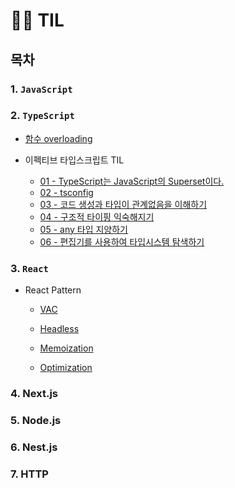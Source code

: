 # 🤾‍♂️ TIL

## 목차

### 1. `JavaScript`

### 2. `TypeScript`

- [함수 overloading](https://github.com/ranjafunc/TIL/blob/main/TS/README.md#%ED%95%A8%EC%88%98-overloading)

- 이펙티브 타입스크립트 TIL
  - [01 - TypeScript는 JavaScript의 Superset이다.](https://github.com/ranjafunc/TIL/blob/main/TS/effective-ts/01_%ED%83%80%EC%9E%85%EC%8A%A4%ED%81%AC%EB%A6%BD%ED%8A%B8%EC%99%80_%EC%9E%90%EB%B0%94%EC%8A%A4%ED%81%AC%EB%A6%BD%ED%8A%B8%EC%9D%98_%EA%B4%80%EA%B3%84.md)
  - [02 - tsconfig](https://github.com/ranjafunc/TIL/blob/main/TS/effective-ts/02_%ED%83%80%EC%9E%85%EC%8A%A4%ED%81%AC%EB%A6%BD%ED%8A%B8%EC%9D%98_%EC%84%A4%EC%A0%95%EC%9D%B4%ED%95%B4%ED%95%98%EA%B8%B0.md)
  - [03 - 코드 생성과 타입이 관계없음을 이해하기](https://github.com/ranjafunc/TIL/blob/main/TS/effective-ts/03_%EC%BD%94%EB%93%9C_%EC%83%9D%EC%84%B1%EA%B3%BC_%ED%83%80%EC%9E%85%EC%9D%B4_%EA%B4%80%EA%B3%84%EC%97%86%EC%9D%8C%EC%9D%84_%EC%9D%B4%ED%95%B4%ED%95%98%EA%B8%B0.md)
  - [04 - 구조적 타이핑 익숙해지기](https://github.com/ranjafunc/TIL/blob/main/TS/effective-ts/04_%EA%B5%AC%EC%A1%B0%EC%A0%81_%ED%83%80%EC%9D%B4%ED%95%91_%EC%9D%B5%EC%88%99%ED%95%B4%EC%A7%80%EA%B8%B0.md)
  - [05 - any 타입 지양하기](https://github.com/ranjafunc/TIL/blob/main/TS/effective-ts/05_any_%ED%83%80%EC%9E%85_%EC%A7%80%EC%96%91%ED%95%98%EA%B8%B0.md)
  - [06 - 편집기를 사용하여 타입시스템 탐색하기](https://github.com/ranjafunc/TIL/blob/main/TS/effective-ts/06_%ED%8E%B8%EC%A7%91%EA%B8%B0%EB%A5%BC_%EC%82%AC%EC%9A%A9%ED%95%98%EC%97%AC_%ED%83%80%EC%9E%85%EC%8B%9C%EC%8A%A4%ED%85%9C_%ED%83%90%EC%83%89%ED%95%98%EA%B8%B0.md)

### 3. `React`

- React Pattern

  - [VAC](https://github.com/ranjafunc/TIL/tree/main/FE/React/component_pattern/VAC_pattern.md)

  - [Headless](https://github.com/ranjafunc/TIL/tree/main/FE/React/component_pattern/toss.md)

  - [Memoization](https://github.com/ranjafunc/TIL/tree/main/FE/React/memozation/README.md)

  - [Optimization](https://github.com/ranjafunc/TIL/tree/main/FE/optimize/README.md)

### 4. Next.js

### 5. Node.js

### 6. Nest.js

### 7. HTTP
